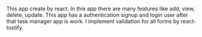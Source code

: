 This app create by react.
In this app there are many features like add, view, delete, update.
This app has a authentication signup and login user after that task manager app is work.
I implement validation for all forms by react-tostify.
